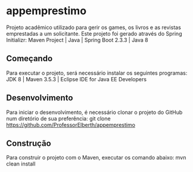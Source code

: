 # appemprestimo
Projeto acadêmico utilizado para gerir os games, os livros e as revistas emprestadas a um solicitante.
Este projeto foi gerado através do Spring Initializr: Maven Project | Java | Spring Boot 2.3.3 | Java 8

## Começando
Para executar o projeto, será necessário instalar os seguintes programas: JDK 8 | Maven 3.5.3 | Eclipse IDE for Java EE Developers

## Desenvolvimento
Para iniciar o desenvolvimento, é necessário clonar o projeto do GitHub num diretório de sua preferência:
git clone https://github.com/ProfessorElberth/appemprestimo

## Construção
Para construir o projeto com o Maven, executar os comando abaixo:
mvn clean install
